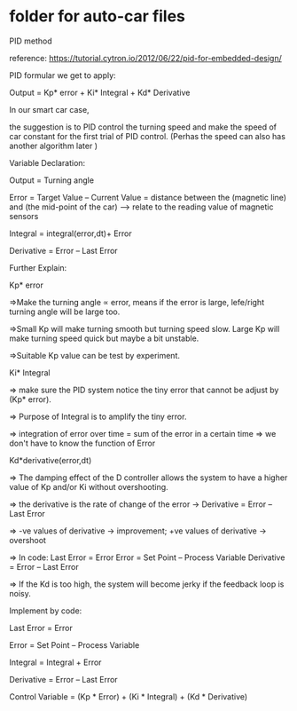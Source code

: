 # folder for auto-car files

PID method

reference: https://tutorial.cytron.io/2012/06/22/pid-for-embedded-design/

PID formular we get to apply:

Output = Kp* error + Ki* Integral + Kd* Derivative

In our smart car case, 

the suggestion is to PID control the turning speed and make the speed of car constant for the first trial of PID control.
(Perhas the speed can also has another algorithm later )

Variable Declaration:

Output = Turning angle

Error = Target Value – Current Value = distance between the (magnetic line) and (the mid-point of the car) --> relate to the reading value of magnetic sensors

Integral = integral(error,dt)+ Error

Derivative = Error – Last Error


Further Explain:


Kp* error

=>Make the turning angle ∝ error, means if the error is large, lefe/right turning angle will be large too.

=>Small Kp will make turning smooth but turning speed slow. Large Kp will make turning speed quick but maybe a bit unstable.

=>Suitable Kp value can be test by experiment.


Ki* Integral

=> make sure the PID system notice the tiny error that cannot be adjust by (Kp* error).

=> Purpose of Integral is to amplify the tiny error.

=> integration of error over time = sum of the error in a certain time => we don't have to know the function of Error


Kd*derivative(error,dt)

=>  The damping effect of the D controller allows the system to have a higher value of Kp and/or Ki without overshooting.

=>  the derivative is the rate of change of the error -> Derivative = Error – Last Error

=>  -ve values of derivative -> improvement; +ve values of derivative -> overshoot

=>  In code:
   Last Error = Error
   Error = Set Point – Process Variable
   Derivative = Error – Last Error
   
=> If the Kd is too high, the system will become jerky if the feedback loop is noisy.

Implement by code:

Last Error = Error

Error = Set Point – Process Variable

Integral = Integral + Error

Derivative = Error – Last Error

Control Variable = (Kp * Error) + (Ki * Integral) + (Kd * Derivative)










